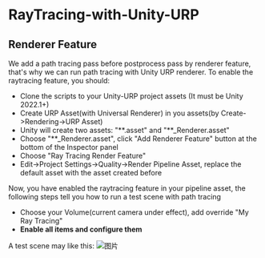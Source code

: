 # RayTracing-with-Unity-URP
## Renderer Feature
We add a path tracing pass before postprocess pass by renderer feature, that's why we can run path tracing with Unity URP renderer.
To enable the raytracing feature, you should:
* Clone the scripts to your Unity-URP project assets (It must be Unity 2022.1+)
* Create URP Asset(with Universal Renderer) in you assets(by Create->Rendering->URP Asset)
* Unity will create two assets: "\*\*.asset" and "\*\*_Renderer.asset"
* Choose "\*\*_Renderer.asset", click "Add Renderer Feature" button at the bottom of the Inspector panel
* Choose "Ray Tracing Render Feature"
* Edit->Project Settings->Quality->Render Pipeline Asset, replace the default asset with the asset created before

Now, you have enabled the raytracing feature in your pipeline asset, the following steps tell you how to run a test scene with path tracing
* Choose your Volume(current camera under effect), add override "My Ray Tracing"
* **Enable all items and configure them**

A test scene may like this:
![图片](https://user-images.githubusercontent.com/33785908/157629119-299b1f9e-26db-41ce-8282-c1fbfa0e66db.png)
